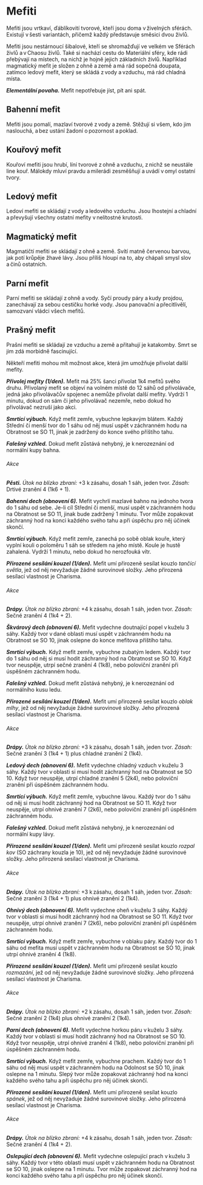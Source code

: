 # Mefiti
  
Mefiti jsou vrtkaví, ďáblíkovití tvorové, kteří jsou doma v živelných sférách. Existují v šesti variantách, přičemž každý představuje směsici dvou živlů.
  
Mefiti jsou nestárnoucí šibalové, kteří se shromažďují ve velkém ve Sférách živlů a v Chaosu živlů. Také si nachází cestu do Materiální sféry, kde rádi přebývají na místech, na nichž je hojně jejich základních živlů. Například magmatický mefit je složen z ohně a země a má rád sopečná doupata, zatímco ledový mefit, který se skládá z vody a vzduchu, má rád chladná místa.
  
***Elementální povaha.*** Mefit nepotřebuje jíst, pít ani spát.
  
## Bahenní mefit
  
Mefiti jsou pomalí, mazlaví tvorové z vody a země. Stěžují si všem, kdo jim naslouchá, a bez ustání žadoní o pozornost a poklad.
  
## Kouřový mefit
  
Kouřoví mefiti jsou hrubí, líní tvorové z ohně a vzduchu, z nichž se neustále line kouř. Málokdy mluví pravdu a milerádi zesměšňují a uvádí v omyl ostatní tvory.

## Ledový mefit
  
Ledoví mefiti se skládají z vody a ledového vzduchu. Jsou lhostejní a chladní a převyšují všechny ostatní mefity v nelítostné krutosti.
  
## Magmatický mefit
  
Magmatičtí mefiti se skládají z ohně a země. Svítí matně červenou barvou, jak potí krůpěje žhavé lávy. Jsou příliš hloupí na to, aby chápali smysl slov a činů ostatních.

## Parní mefit
  
Parní mefiti se skládají z ohně a vody. Syčí proudy páry a kudy projdou, zanechávají za sebou cestičku horké vody. Jsou panovační a přecitlivělí, samozvaní vládci všech mefitů.
  
## Prašný mefit
  
Prašní mefiti se skládají ze vzduchu a země a přitahují je katakomby. Smrt se jim zdá morbidně fascinující.

<Card header="Varianta: Přivolávání mefitů">
  
Někteří mefiti mohou mít možnost akce, která jim umožňuje přivolat další mefity.
  
***Přivolej mefity (1/den).*** Mefit má 25% šanci přivolat 1k4 mefitů svého druhu. Přivolaný mefit se objeví na volném místě do 12 sáhů od přivolávače, jedná jako přivolávačův spojenec a nemůže přivolat další mefity. Vydrží 1 minutu, dokud on sám či jeho přivolávač nezemře, nebo dokud ho přivolávač nezruší jako akci.
  
</Card> 

<Monster 
    title="Bahenní mefit"
    subtitle="Malý elementál, neutrální zlo"
    armor-class="11"
    hit-points="27 (6k6 + 6)"
    speed="4 sáhy, létání 4 sáhy, plavání 4 sáhy"
    str="8 (-1)"
    dex="12 (+1)"
    con="12 (+1)"
    int="9 (-1)"
    wis="11 (+0)"
    cha="7 (-2)"
    saving-throws=""
    skills="Nenápadnost +3"
    damage-vulnerabilities=""
    damage-resistances=""
    damage-immunities="jedová"
    condition-immunities="otrávený"
    senses="vidění ve tmě 12 sáhů, pasivní Vnímání 10"
    languages="akvanština, terranština"
    challenge="1/4 (50 ZK)"
    >
 
***Smrtící výbuch.*** Když mefit zemře, vybuchne lepkavým blátem. Každý Střední či menší tvor do 1 sáhu od něj musí uspět v záchranném hodu na Obratnost se SO 11, jinak je zadržený do konce svého příštího tahu.
  
***Falešný vzhled.*** Dokud mefit zůstává nehybný, je k nerozeznání od normální kupy bahna.
  
###### Akce
  
***Pěsti.*** *Útok na blízko zbraní:* +3 k zásahu, dosah 1 sáh, jeden tvor. *Zásah:* Drtivé zranění 4 (1k6 + 1).
  
***Bahenní dech (obnovení 6).*** Mefit vychrlí mazlavé bahno na jednoho tvora do 1 sáhu od sebe. Je-li cíl Střední či menší, musí uspět v záchranném hodu na Obratnost se SO 11, jinak bude zadržený 1 minutu. Tvor může zopakovat záchranný hod na konci každého svého tahu a při úspěchu pro něj účinek skončí.

</Monster>

<Monster 
    title="Kouřový mefit"
    subtitle="Malý elementál, neutrální zlo"
    armor-class="12"
    hit-points="22 (5k6 + 5)"
    speed="6 sáhů, létání 6 sáhů"
    str="6 (-2)"
    dex="14 (+2)"
    con="12 (+1)"
    int="10 (+0)"
    wis="10 (+0)"
    cha="11 (+0)"
    saving-throws=""
    skills="Nenápadnost +4, Vnímání +2"
    damage-vulnerabilities=""
    damage-resistances=""
    damage-immunities="jedová, ohnivá"
    condition-immunities="otrávený"
    senses="vidění ve tmě 12 sáhů, pasivní Vnímání 12"
    languages="auranština, ignanština"
    challenge="1/4 (50 ZK)"
    >
 
***Smrtící výbuch.*** Když mefit zemře, zanechá po sobě oblak kouře, který vyplní kouli o poloměru 1 sáh se středem na jeho místě. Koule je hustě zahalená. Vydrží 1 minutu, nebo dokud ho nerozfouká vítr.
  
***Přirozené sesílání kouzel (1/den).*** Mefit umí přirozeně sesílat kouzlo *tančící světla*, jež od něj nevyžaduje žádné surovinové složky. Jeho přirozená sesílací vlastnost je Charisma.
  
###### Akce
  
***Drápy.*** *Útok na blízko zbraní:* +4 k zásahu, dosah 1 sáh, jeden tvor. *Zásah:* Sečné zranění 4 (1k4 + 2).
  
***Škvárový dech (obnovení 6).*** Mefit vydechne doutnající popel v kuželu 3 sáhy. Každý tvor v dané oblasti musí uspět v záchranném hodu na Obratnost se SO 10, jinak oslepne do konce mefitova příštího tahu.
 
</Monster> 

<Monster 
    title="Ledový mefit"
    subtitle="Malý elementál, neutrální zlo"
    armor-class="11"
    hit-points="21 (6k6)"
    speed="6 sáhů, létání 6 sáhů"
    str="7 (-2)"
    dex="13 (+1)"
    con="10 (+0)"
    int="9 (-1)"
    wis="11 (+0)"
    cha="12 (+1)"
    saving-throws=""
    skills="Nenápadnost +3, Vnímání +2"
    damage-vulnerabilities="drtivá, ohnivá"
    damage-resistances=""
    damage-immunities="chladná, jedová"
    condition-immunities="otrávený"
    senses="vidění ve tmě 12 sáhů, pasivní Vnímání 12"
    languages="akvanština, auranština"
    challenge="1/4 (50 ZK)"
    >

***Smrtící výbuch.*** Když mefit zemře, vybuchne zubatým ledem. Každý tvor do 1 sáhu od něj si musí hodit záchranný hod na Obratnost se SO 10. Když tvor neuspěje, utrpí sečné zranění 4 (1k8), nebo poloviční zranění při úspěšném záchranném hodu.
  
***Falešný vzhled.*** Dokud mefit zůstává nehybný, je k nerozeznání od normálního kusu ledu.
  
***Přirozené sesílání kouzel (1/den).*** Mefit umí přirozeně sesílat kouzlo *oblak mlhy*, jež od něj nevyžaduje žádné surovinové složky. Jeho přirozená sesílací vlastnost je Charisma.
  
###### Akce
  
***Drápy.*** *Útok na blízko zbraní:* +3 k zásahu, dosah 1 sáh, jeden tvor. *Zásah:* Sečné zranění 3 (1k4 + 1) plus chladné zranění 2 (1k4).
  
***Ledový dech (obnovení 6).*** Mefit vydechne chladný vzduch v kuželu 3 sáhy. Každý tvor v oblasti si musí hodit záchranný hod na Obratnost se SO 10. Když tvor neuspěje, utrpí chladné zranění 5 (2k4), nebo poloviční zranění při úspěšném záchranném hodu.
 
</Monster> 
  
<Monster 
    title="Magmatický mefit"
    subtitle="Malý elementál, neutrální zlo"
    armor-class="11"
    hit-points="22 (5k6 + 5)"
    speed="6 sáhů, létání 6 sáhů"
    str="8 (-1)"
    dex="12 (+1)"
    con="12 (+1)"
    int="7 (-2)"
    wis="10 (+0)"
    cha="10 (+0)"
    saving-throws=""
    skills="Nenápadnost +3"
    damage-vulnerabilities="chladná"
    damage-resistances=""
    damage-immunities="jedová, ohnivá"
    condition-immunities="otrávený"
    senses="vidění ve tmě 12 sáhů, pasivní Vnímání 10"
    languages="ignanština, terranština"
    challenge="1/2 (100 ZK)"
    >  

***Smrtící výbuch.*** Když mefit zemře, vybuchne lávou. Každý tvor do 1 sáhu od něj si musí hodit záchranný hod na Obratnost se SO 11. Když tvor neuspěje, utrpí ohnivé zranění 7 (2k6), nebo poloviční zranění při úspěšném záchranném hodu.
  
***Falešný vzhled.*** Dokud mefit zůstává nehybný, je k nerozeznání od normální kupy lávy.
  
***Přirozené sesílání kouzel (1/den).*** Mefit umí přirozeně sesílat kouzlo *rozpal kov* (SO záchrany kouzla je 10), jež od něj nevyžaduje žádné surovinové složky. Jeho přirozená sesílací vlastnost je Charisma.
  
###### Akce
  
***Drápy.*** *Útok na blízko zbraní:* +3 k zásahu, dosah 1 sáh, jeden tvor. *Zásah:* Sečné zranění 3 (1k4 + 1) plus ohnivé zranění 2 (1k4).
  
***Ohnivý dech (obnovení 6).*** Mefit vydechne oheň v kuželu 3 sáhy. Každý tvor v oblasti si musí hodit záchranný hod na Obratnost se SO 11. Když tvor neuspěje, utrpí ohnivé zranění 7 (2k6), nebo poloviční zranění při úspěšném záchranném hodu.

</Monster>   
  
<Monster 
    title="Parní mefit"
    subtitle="Malý elementál, neutrální zlo"
    armor-class="10"
    hit-points="21 (6k6)"
    speed="6 sáhů, létání 6 sáhů"
    str="5 (-3)"
    dex="11 (+0)"
    con="10 (+0)"
    int="11 (+0)"
    wis="11 (+0)"
    cha="12 (+1)"
    saving-throws=""
    skills=""
    damage-vulnerabilities=""
    damage-resistances=""
    damage-immunities="jedová, ohnivá"
    condition-immunities="otrávený"
    senses="vidění ve tmě 12 sáhů, pasivní Vnímání 10"
    languages="akvanština, ignanština"
    challenge="1/4 (50 ZK)"
    >

***Smrtící výbuch.*** Když mefit zemře, vybuchne v oblaku páry. Každý tvor do 1 sáhu od mefita musí uspět v záchranném hodu na Obratnost se SO 10, jinak utrpí ohnivé zranění 4 (1k8).
  
***Přirozené sesílání kouzel (1/den).*** Mefit umí přirozeně sesílat kouzlo *rozmazání*, jež od něj nevyžaduje žádné surovinové složky. Jeho přirozená sesílací vlastnost je Charisma.
  
###### Akce
  
***Drápy.*** *Útok na blízko zbraní:* +2 k zásahu, dosah 1 sáh, jeden tvor. *Zásah:* Sečné zranění 2 (1k4) plus ohnivé zranění 2 (1k4).
  
***Parní dech (obnovení 6).*** Mefit vydechne horkou páru v kuželu 3 sáhy. Každý tvor v oblasti si musí hodit záchranný hod na Obratnost se SO 10. Když tvor neuspěje, utrpí ohnivé zranění 4 (1k8), nebo poloviční zranění při úspěšném záchranném hodu.

</Monster>

<Monster 
    title="Prašný mefit"
    subtitle="Malý elementál, neutrální zlo"
    armor-class="12"
    hit-points="17 (5k6)"
    speed="6 sáhů, létání 6 sáhů"
    str="5 (-3)"
    dex="14 (+2)"
    con="10 (+0)"
    int="9 (-1)"
    wis="11 (+0)"
    cha="10 (+0)"
    saving-throws=""
    skills="Nenápadnost +4, Vnímání +2"
    damage-vulnerabilities="ohnivá"
    damage-resistances=""
    damage-immunities="jedová"
    condition-immunities="otrávený"
    senses="vidění ve tmě 12 sáhů, pasivní Vnímání 12"
    languages="auranština, terranština"
    challenge="1/2 (100 ZK)"
    >

***Smrtící výbuch.*** Když mefit zemře, vybuchne prachem. Každý tvor do 1 sáhu od něj musí uspět v záchranném hodu na Odolnost se SO 10, jinak oslepne na 1 minutu. Slepý tvor může zopakovat záchranný hod na konci každého svého tahu a při úspěchu pro něj účinek skončí.
  
***Přirozené sesílání kouzel (1/den).*** Mefit umí přirozeně sesílat kouzlo *spánek*, jež od něj nevyžaduje žádné surovinové složky. Jeho přirozená sesílací vlastnost je Charisma.
  
###### Akce
  
***Drápy.*** *Útok na blízko zbraní:* +4 k zásahu, dosah 1 sáh, jeden tvor. *Zásah:* Sečné zranění 4 (1k4 + 2).
  
***Oslepující dech (obnovení 6).*** Mefit vydechne oslepující prach v kuželu 3 sáhy. Každý tvor v této oblasti musí uspět v záchranném hodu na Obratnost se SO 10, jinak oslepne na 1 minutu. Tvor může zopakovat záchranný hod na konci každého svého tahu a při úspěchu pro něj účinek skončí.

</Monster>

